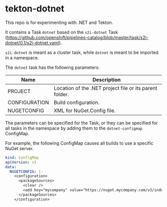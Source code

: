 # tekton-dotnet

This repo is for experimenting with .NET and Tekton.

It contains a Task `dotnet` based on the `s2i-dotnet` Task (https://github.com/openshift/pipelines-catalog/blob/master/task/s2i-dotnet/0.1/s2i-dotnet.yaml).

`s2i-dotnet` is meant as a cluster task, while `dotnet` is meant to be imported in a namespace.

The `dotnet` task has the following parameters:

| Name | Description |
|---|---|
| PROJECT | Location of the .NET project file or its parent folder. |
| CONFIGURATION | Build configuration. |
| NUGETCONFIG | XML for NuGet.Config file. |

The parameters can be specified for the Task, or they can be specified for all tasks in the namespace by adding them to the `dotnet-configmap` ConfigMap.

For example, the following ConfigMap causes all builds to use a specific NuGet server.

```yaml
kind: ConfigMap
apiVersion: v1
data:
  NUGETCONFIG: |-
    <configuration>
      <packageSources>
        <clear />
        <add key="mycompany" value="https://nuget.mycompany.com/v3/index.json" />
      </packageSources>
    </configuration>
```